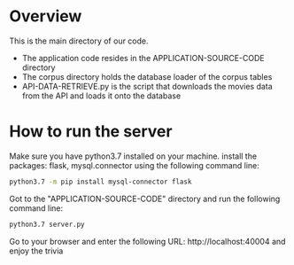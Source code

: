 # Overview
This is the main directory of our code.
- The application code resides in the APPLICATION-SOURCE-CODE directory
- The corpus directory holds the database loader of the corpus tables
- API-DATA-RETRIEVE.py is the script that downloads the movies data from the API and loads it onto the database

# How to run the server
Make sure you have python3.7 installed on your machine.
install the packages: flask, mysql.connector using the following command line:
```bash
python3.7 -m pip install mysql-connector flask
```

Got to the "APPLICATION-SOURCE-CODE" directory and run the following command line:
```bash
python3.7 server.py
```

Go to your browser and enter the following URL: http://localhost:40004 and enjoy the trivia
